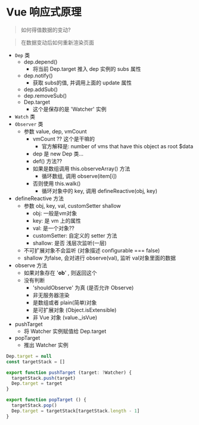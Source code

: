 
# Vue 响应式原理

> 如何得值数据的变动?


> 在数据变动后如何重新渲染页面


+ `Dep` 类
  + dep.depend()
    + 将当前 Dep.target 推入 dep 实例的 subs 属性
  + dep.notify()
    + 获取 subs的值, 并调用上面的 update 属性
  + dep.addSub()
  + dep.removeSub()
  + Dep.target
    + 这个是保存的是 'Watcher' 实例
+ `Watch` 类
+ `Observer` 类
  + 参数 value, dep, vmCount
    + vmCount ?? 这个是干嘛的
      + 官方解释是: number of vms that have this object as root $data 
    + dep 是 new Dep 类...
    + def() 方法??
    + 如果是数组调用 this.observeArray() 方法
      + 循环数组, 调用 observe(item[i])
    + 否则使用  this.walk()
      + 循环对象中的 key, 调用 defineReactive(obj, key)
+ defineReactive 方法
  + 参数 obj, key, val, customSetter shallow
    + obj: 一般是vm对象
    + key: 是 vm 上的属性
    + val: 是一个对象??
    + customSetter: 自定义的 setter 方法
    + shallow: 是否 浅层次监听(一层)
  + 不可扩展对象不会监听 (对象描述 configurable === false)
  + shallow 为false, 会对进行 observe(val), 监听 val对象里面的数据
+ observe 方法
  + 如果对象存在 '__ob__' , 则返回这个
  + 没有判断
    + 'shouldObserve' 为真 (是否允许 Observe)
    + 非无服务器渲染
    + 是数组或者 plain(简单)对象
    + 是可扩展对象 (Object.isExtensible)
    + 非 Vue 对象 (value._isVue)
+ pushTarget
  + 将 Watcher 实例赋值给 Dep.target
+ popTarget
  + 推出 Watcher 实例
```javaScript
Dep.target = null
const targetStack = []

export function pushTarget (target: ?Watcher) {
  targetStack.push(target)
  Dep.target = target
}

export function popTarget () {
  targetStack.pop()
  Dep.target = targetStack[targetStack.length - 1]
}

```
